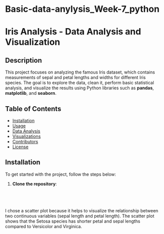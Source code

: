 # Basic-data-anylysis_Week-7_python
# Iris Analysis - Data Analysis and Visualization

## Description

This project focuses on analyzing the famous Iris dataset, which contains measurements of sepal and petal lengths and widths for different Iris species. The goal is to explore the data, clean it, perform basic statistical analysis, and visualize the results using Python libraries such as **pandas**, **matplotlib**, and **seaborn**.

## Table of Contents

- [Installation](#installation)
- [Usage](#usage)
- [Data Analysis](#data-analysis)
- [Visualizations](#visualizations)
- [Contributors](#contributors)
- [License](#license)

## Installation

To get started with the project, follow the steps below:

1. **Clone the repository**:
   ```bash
   




I chose a scatter plot because it helps to visualize the relationship between two continuous variables (sepal length and petal length).
The scatter plot shows that the Setosa species has shorter petal and sepal lengths compared to Versicolor and Virginica.
